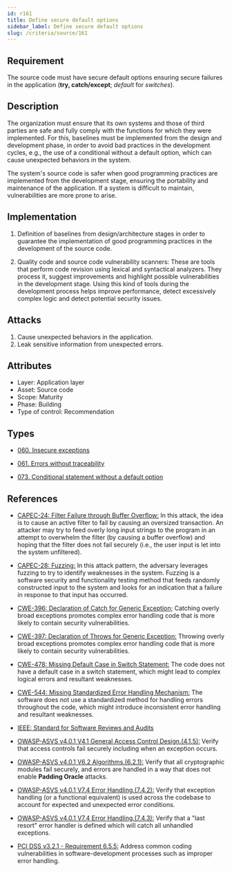 ```yaml
---
id: r161
title: Define secure default options
sidebar_label: Define secure default options
slug: /criteria/source/161
---
```


## Requirement

The source code must have secure default options
ensuring secure failures in the application
(**try, catch/except**; *default* for *switches*).

## Description

The organization must ensure
that its own systems and those of third parties
are safe and fully comply with the functions
for which they were implemented.
For this,
baselines must be implemented from the design
and development phase,
in order to avoid bad practices in the development cycles,
e.g., the use of a conditional
without a default option,
which can cause unexpected behaviors in the system.

The system's source code
is safer when good programming practices
are implemented from the development stage,
ensuring the portability
and maintenance of the application.
If a system is difficult to maintain,
vulnerabilities are more prone to arise.

## Implementation

1. Definition of baselines
from design/architecture stages
in order to guarantee the implementation
of good programming practices
in the development of the source code.

2. Quality code and source code vulnerability scanners:
These are tools that perform code revision
using lexical and syntactical analyzers.
They process it,
suggest improvements and highlight possible vulnerabilities
in the development stage.
Using this kind of tools
during the development process
helps improve performance,
detect excessively complex logic
and detect potential security issues.

## Attacks

1. Cause unexpected behaviors in the application.
2. Leak sensitive information from unexpected errors.

## Attributes

- Layer: Application layer
- Asset: Source code
- Scope: Maturity
- Phase: Building
- Type of control: Recommendation

## Types

- [060. Insecure exceptions](/types/060)

- [061. Errors without traceability](/types/061)

- [073. Conditional statement without a default option](/types/073)

## References

- [CAPEC-24: Filter Failure through Buffer Overflow:](http://capec.mitre.org/data/definitions/24.html)
In this attack,
the idea is to cause an active filter
to fail by causing an oversized transaction.
An attacker may try
to feed overly long input strings
to the program in an attempt to overwhelm the filter
(by causing a buffer overflow)
and hoping that the filter does not fail securely
(i.e., the user input is let into the system unfiltered).

- [CAPEC-28: Fuzzing:](http://capec.mitre.org/data/definitions/28.html)
In this attack pattern,
the adversary leverages fuzzing
to try to identify weaknesses in the system.
Fuzzing is a software security
and functionality testing method
that feeds randomly constructed input to the system
and looks for an indication
that a failure in response to that input has occurred.

- [CWE-396: Declaration of Catch for Generic Exception;](https://cwe.mitre.org/data/definitions/396.html)
Catching overly broad exceptions
promotes complex error handling code
that is more likely to contain security vulnerabilities.

- [CWE-397: Declaration of Throws for Generic Exception:](https://cwe.mitre.org/data/definitions/397.html)
Throwing overly broad exceptions
promotes complex error handling code
that is more likely to contain security vulnerabilities.

- [CWE-478: Missing Default Case in Switch Statement:](https://cwe.mitre.org/data/definitions/478.html)
The code does not have a default case
in a switch statement,
which might lead to complex logical errors
and resultant weaknesses.

- [CWE-544: Missing Standardized Error Handling Mechanism:](https://cwe.mitre.org/data/definitions/544.html)
The software does not use a standardized method
for handling errors throughout the code,
which might introduce inconsistent error handling
and resultant weaknesses.

- [IEEE: Standard for Software Reviews and Audits](https://standards.ieee.org/findstds/standard/1028-2008.html)

- [OWASP-ASVS v4.0.1 V4.1 General Access Control Design.(4.1.5):](https://owasp.org/www-project-application-security-verification-standard/)
Verify that access controls fail securely
including when an exception occurs.

- [OWASP-ASVS v4.0.1 V6.2 Algorithms.(6.2.1):](https://owasp.org/www-project-application-security-verification-standard/)
Verify that all cryptographic modules fail securely,
and errors are handled
in a way that does not enable **Padding Oracle** attacks.

- [OWASP-ASVS v4.0.1 V7.4 Error Handling.(7.4.2):](https://owasp.org/www-project-application-security-verification-standard/)
Verify that exception handling (or a functional equivalent)
is used across the codebase to account
for expected and unexpected error conditions.

- [OWASP-ASVS v4.0.1 V7.4 Error Handling.(7.4.3):](https://owasp.org/www-project-application-security-verification-standard/)
Verify that a "last resort" error handler
is defined which will catch all unhandled exceptions.

- [PCI DSS v3.2.1 - Requirement 6.5.5:](https://www.pcisecuritystandards.org/documents/PCI_DSS_v3-2-1.pdf)
Address common coding vulnerabilities
in software-development processes
such as improper error handling.
